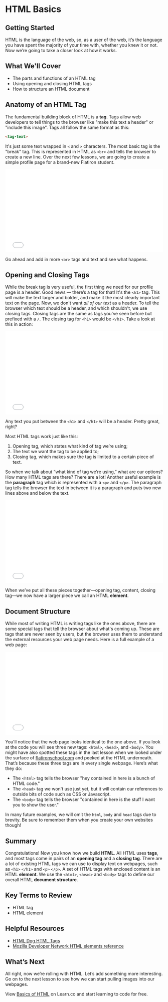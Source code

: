 # HTML Basics

## Getting Started

HTML is the language of the web, so, as a user of the web, it’s the language you
have spent the majority of your time with, whether you knew it or not. Now we’re
going to take a closer look at how it works.

## What We'll Cover

- The parts and functions of an HTML tag
- Using opening and closing HTML tags
- How to structure an HTML document

## Anatomy of an HTML Tag

The fundamental building block of HTML is a __tag__. Tags allow web developers
to tell things to the browser like "make this text a header" or "include this
image". Tags all follow the same format as this:

```html
<tag-text>
```

It's just some text wrapped in `<` and `>` characters. The most basic tag is
the "break" tag. This is represented in HTML as `<br>` and tells the browser to
create a new line. Over the next few lessons, we are going to create a simple
profile page for a brand-new Flatiron student.

<iframe height='265' scrolling='no' title='intro br' src='//codepen.io/joemburgess/embed/MoJLVL/?height=265&theme-id=0&default-tab=html,result&embed-version=2&editable=true' frameborder='no' allowtransparency='true' allowfullscreen='true' style='width: 100%;'>See the Pen <a href='https://codepen.io/joemburgess/pen/MoJLVL/'>intro br</a> by Joe Burgess (<a href='https://codepen.io/joemburgess'>@joemburgess</a>) on <a href='https://codepen.io'>CodePen</a>.
</iframe>

Go ahead and add in more `<br>` tags and text and see what happens.

## Opening and Closing Tags

While the break tag is very useful, the first thing we need for our profile page
is a header. Good news &mdash; there’s a tag for that! It's the `<h1>` tag. This
will make the text larger and bolder, and make it the most clearly important
text on the page. Now, we don't want _all of our text_ as a header. To tell the
browser which text should be a header, and which shouldn't, we use closing tags.
Closing tags are the same as tags you've seen before but prefixed with a `/`. The
closing tag for `<h1>` would be `</h1>`. Take a look at this in action:

<iframe height='265' scrolling='no' title='closing tags' src='//codepen.io/joemburgess/embed/BZpMPJ/?height=265&theme-id=0&default-tab=html,result&embed-version=2&editable=true' frameborder='no' allowtransparency='true' allowfullscreen='true' style='width: 100%;'>See the Pen <a href='https://codepen.io/joemburgess/pen/BZpMPJ/'>closing tags</a> by Joe Burgess (<a href='https://codepen.io/joemburgess'>@joemburgess</a>) on <a href='https://codepen.io'>CodePen</a>.
</iframe>

Any text you put between the `<h1>` and `</h1>` will be a header. Pretty great,
right?

Most HTML tags work just like this:

1. Opening tag, which states what kind of tag we’re using;
2. The text we want the tag to be applied to;
3. Closing tag, which makes sure the tag is limited to a certain piece of text.

So when we talk about “what kind of tag we’re using,” what are our options? How
many HTML tags are there? There are a lot! Another useful example is the
__paragraph__ tag which is represented with a `<p>` and `</p>`. The paragraph tag tells the
browser the text in between it is a paragraph and puts two new lines above and
below the text.

<iframe height='265' scrolling='no' title='p tag' src='//codepen.io/joemburgess/embed/owBmQL/?height=265&theme-id=0&default-tab=html,result&embed-version=2&editable=true' frameborder='no' allowtransparency='true' allowfullscreen='true' style='width: 100%;'>See the Pen <a href='https://codepen.io/joemburgess/pen/owBmQL/'>p tag</a> by Joe Burgess (<a href='https://codepen.io/joemburgess'>@joemburgess</a>) on <a href='https://codepen.io'>CodePen</a>.
</iframe>

When we’ve put all these pieces together—opening tag, content, closing tag—we
now have a larger piece we call an HTML __element__.

## Document Structure

While most of writing HTML is writing tags like the ones above, there are some
special tags that tell the browser about what's coming up. These are tags that
are never seen by users, but the browser uses them to understand the external
resources your web page needs. Here is a full example of a web page:

<iframe height='265' scrolling='no' title='Intro to HTML' src='//codepen.io/joemburgess/embed/jwydYp/?height=265&theme-id=0&default-tab=html,result&embed-version=2&editable=true' frameborder='no' allowtransparency='true' allowfullscreen='true' style='width: 100%;'>See the Pen <a href='https://codepen.io/joemburgess/pen/jwydYp/'>Intro to HTML</a> by Joe Burgess (<a href='https://codepen.io/joemburgess'>@joemburgess</a>) on <a href='https://codepen.io'>CodePen</a>.
</iframe>

You'll notice that the web page looks identical to the one above. If you look at
the code you will see three new tags: `<html>`, `<head>`, and `<body>`. You
might have also spotted these tags in the last lesson when we looked under the
surface of [flatironschool.com][site] and peeked at the HTML underneath. That’s
because these three tags are in every single webpage. Here’s what they do:

[site]: https://flatironschool.com

- The `<html>` tag tells the browser "hey contained in here is a bunch of HTML
  code."
- The `<head>` tag we won't use just yet, but it will contain our
  references to outside bits of code such as CSS or Javascript.
- The `<body>` tag tells the browser "contained in here is the stuff I want you
  to show the user."

In many future examples, we will omit the `html`, `body` and `head` tags due to
brevity. Be sure to remember them when you create your own websites though!

## Summary

Congratulations! Now you know how we build __HTML__. All HTML uses __tags__, and
most tags come in pairs of an __opening tag__ and a __closing tag__. There are a
lot of existing HTML tags we can use to display text on webpages, such as `<h1>`
`</h1>` and `<p>` `</p>`. A set of HTML tags with enclosed content is an HTML
__element__. We use the `<html>`, `<head>` and `<body>` tags to define our
overall HTML __document structure__.

## Key Terms to Review

- HTML tag
- HTML element

## Helpful Resources

- [HTML Dog HTML Tags](http://www.htmldog.com/references/html/tags/)
- [Mozilla Developer Network HTML elements reference](https://developer.mozilla.org/en-US/docs/Web/HTML/Element)

## What’s Next

All right, now we’re rolling with HTML. Let’s add something more interesting. Go
on to the next lesson to see how we can start pulling images into our webpages.

<p class='util--hide'>View <a href='https://learn.co/lessons/html-syntax-overview'>Basics of HTML</a> on Learn.co and start learning to code for free.</p>

